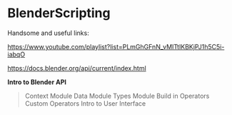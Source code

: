# BlenderScripting

Handsome and useful links:

https://www.youtube.com/playlist?list=PLmGhGFnN_vMITtIKBKjPJ1h5C5i-iabqO

https://docs.blender.org/api/current/index.html

**Intro to Blender API**

> Context Module
> Data Module
> Types Module
> Build in Operators
> Custom Operators
> Intro to User Interface

